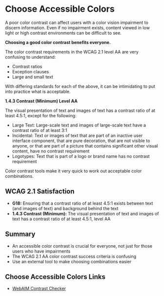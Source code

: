 # Choose Accessible Colors

A poor color contrast can affect users with a color vision impairment to discern information. Even if no impairment exists, content viewed in low light or high contrast environments can be difficult to see.


**Choosing a good color contrast benefits everyone.**


The color contrast requirements in the WCAG 2.1 level AA are very confusing to understand:
- Contrast ratios
- Exception clauses
- Large and small text


With differing standards for each of the above, it can be intimidating to put into practice what is acceptable.


**1.4.3 Contrast (Minimum) Level AA**

The visual presentation of text and images of text has a contrast ratio of at least 4.5:1, except for the following:
- Large Text: Large-scale text and images of large-scale text have a contrast ratio of at least 3:1
- Incidental: Text or images of text that are part of an inactive user interface component, that are pure decoration, that are not visible to anyone, or that are part of a picture that contains significant other visual content, have no contrast requirement
- Logotypes: Text that is part of a logo or brand name has no contrast requirement



Color contrast tools make it very quick to work out acceptable color combinations.


## WCAG 2.1 Satisfaction

- **G18:** Ensuring that a contrast ratio of at least 4.5:1 exists between text (and images of text) and background behind the text
- **1.4.3 Contrast (Minimum):** The visual presentation of text and images of text has a contrast ratio of at least 4.5:1, level AA


## Summary

- An accessible color contrast is crucial for everyone, not just for those users who have impairments
- The WCAG 2.1 AA color contrast success criteria is confusing
- Use an external tool to make choosing combinations easier


## Choose Accessible Colors Links

- [WebAIM Contrast Checker](https://webaim.org/resources/contrastchecker/)
